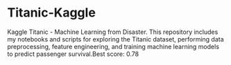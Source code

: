 # Titanic-Kaggle
Kaggle Titanic - Machine Learning from Disaster. This repository includes my notebooks and scripts for exploring the Titanic dataset, performing data preprocessing, feature engineering, and training machine learning models to predict passenger survival.Best score: 0.78
